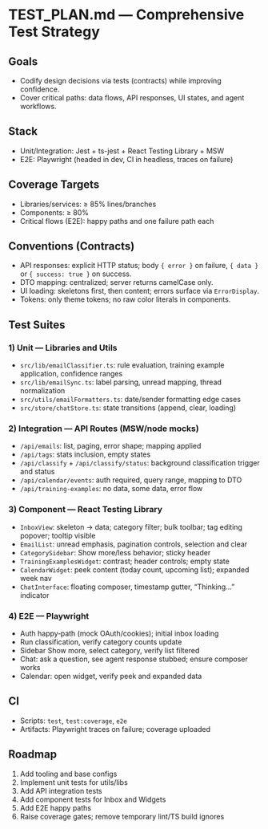 # TEST_PLAN.md — Comprehensive Test Strategy

## Goals
- Codify design decisions via tests (contracts) while improving confidence.
- Cover critical paths: data flows, API responses, UI states, and agent workflows.

## Stack
- Unit/Integration: Jest + ts-jest + React Testing Library + MSW
- E2E: Playwright (headed in dev, CI in headless, traces on failure)

## Coverage Targets
- Libraries/services: ≥ 85% lines/branches
- Components: ≥ 80%
- Critical flows (E2E): happy paths and one failure path each

## Conventions (Contracts)
- API responses: explicit HTTP status; body `{ error }` on failure, `{ data }` or `{ success: true }` on success.
- DTO mapping: centralized; server returns camelCase only.
- UI loading: skeletons first, then content; errors surface via `ErrorDisplay`.
- Tokens: only theme tokens; no raw color literals in components.

## Test Suites

### 1) Unit — Libraries and Utils
- `src/lib/emailClassifier.ts`: rule evaluation, training example application, confidence ranges
- `src/lib/emailSync.ts`: label parsing, unread mapping, thread normalization
- `src/utils/emailFormatters.ts`: date/sender formatting edge cases
- `src/store/chatStore.ts`: state transitions (append, clear, loading)

### 2) Integration — API Routes (MSW/node mocks)
- `/api/emails`: list, paging, error shape; mapping applied
- `/api/tags`: stats inclusion, empty states
- `/api/classify` + `/api/classify/status`: background classification trigger and status
- `/api/calendar/events`: auth required, query range, mapping to DTO
- `/api/training-examples`: no data, some data, error flow

### 3) Component — React Testing Library
- `InboxView`: skeleton → data; category filter; bulk toolbar; tag editing popover; tooltip visible
- `EmailList`: unread emphasis, pagination controls, selection and clear
- `CategorySidebar`: Show more/less behavior; sticky header
- `TrainingExamplesWidget`: contrast; header controls; empty state
- `CalendarWidget`: peek content (today count, upcoming list); expanded week nav
- `ChatInterface`: floating composer, timestamp gutter, “Thinking…” indicator

### 4) E2E — Playwright
- Auth happy‑path (mock OAuth/cookies); initial inbox loading
- Run classification, verify category counts update
- Sidebar Show more, select category, verify list filtered
- Chat: ask a question, see agent response stubbed; ensure composer works
- Calendar: open widget, verify peek and expanded data

## CI
- Scripts: `test`, `test:coverage`, `e2e`
- Artifacts: Playwright traces on failure; coverage uploaded

## Roadmap
1. Add tooling and base configs
2. Implement unit tests for utils/libs
3. Add API integration tests
4. Add component tests for Inbox and Widgets
5. Add E2E happy paths
6. Raise coverage gates; remove temporary lint/TS build ignores
